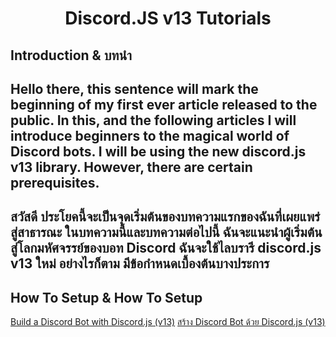 <div align="center">
  <p>
    <h1>Discord.JS v13 Tutorials</h1>
  </p>
</div>


## Introduction & บทนำ
## Hello there, this sentence will mark the beginning of my first ever article released to the public. In this, and the following articles I will introduce beginners to the magical world of Discord bots. I will be using the new discord.js v13 library. However, there are certain prerequisites.
## สวัสดี ประโยคนี้จะเป็นจุดเริ่มต้นของบทความแรกของฉันที่เผยแพร่สู่สาธารณะ ในบทความนี้และบทความต่อไปนี้ ฉันจะแนะนำผู้เริ่มต้นสู่โลกมหัศจรรย์ของบอท Discord ฉันจะใช้ไลบรารี discord.js v13 ใหม่ อย่างไรก็ตาม มีข้อกำหนดเบื้องต้นบางประการ

## How To Setup & How To Setup

[Build a Discord Bot with Discord.js (v13)](https://dev.to/hypening/build-a-discord-bot-with-discord-js-v13-14mj)
[สร้าง Discord Bot ด้วย Discord.js (v13)](https://dev.to/hypening/build-a-discord-bot-with-discord-js-v13-14mj)
